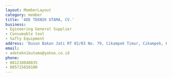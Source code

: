 ```yaml
---
layout: MemberLayout
category: member
title: 'ADE TEKNIK UTAMA, CV.'
business:
- Egineering General Supplier
- Consumable tool
- Safty Equipment
address: 'Dusun Bakan Jati RT 02/03 No. 79, Cikampek Timur, Cikampek, Karawang'
email:
- adeteknikutama@yahoo.co.id
phone:
- 081210048835
- 085715658100
---
```

